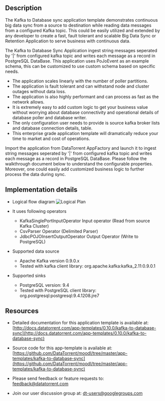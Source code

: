 
## Description

The Kafka to Database sync application template demonstrates continuous big data sync from a source to destination while reading data messages from a configured Kafka topic. This could be easily utilized and extended by any developer to create a fast,  fault tolerant and scalable Big Data Sync or Retention Application to serve business with continuous data.

The Kafka to Database Sync Application ingest string messages seperated by '|' from configured kafka topic and writes each message as a record in PostgreSQL DataBase. This application uses PoJoEvent as an example schema, this can be customized to use custom schema based on specific needs.

- The application scales linearly with the number of poller partitions.
- The application is fault tolerant and can withstand node and cluster outages without data loss.
- The application is also highly performant and can process as fast as the network allows.
- It is extremely easy to add custom logic to get your business value without worrying about database connectivity and operational details of database poller and database writer.
- The only configuration user needs to provide is source kafka broker lists and database connection details, table.
- This enterprise grade application template will dramatically reduce your time to market and cost of operations.

Import the application from DataTorrent AppFactory and launch it to ingest string messages seperated by '|' from configured kafka topic and writes each message as a record in PostgreSQL DataBase. Please follow the walkthrough document below to understand the configurable properties. Moreover, one could easily add customized business logic to further process the data during sync.

## Implementation details
- Logical flow diagram
![Logical Plan](https://www.datatorrent.com/wp-content/uploads/2017/08/kafka-to-database-sync-dag.png)

- It uses following operators
  - KafkaSinglePortInputOperator Input operator (Read from source Kafka Cluster)
  - CsvParser Operator (Delimited Parser)
  - JdbcPOJOInsertOutputOperator Output Operator (Write to PostgreSQL)
- Supported data source
  - Apache Kafka version 0.9.0.x
  - Tested with kafka client library: org.apache.kafka:kafka_2.11:0.9.0.1
- Supported sinks
  - PostgreSQL version: 9.4
  - Tested with PostgreSQL client library: org.postgresql:postgresql:9.4.1208.jre7


## Resources

  - Detailed documentation for this application template is available at:   
    [http://docs.datatorrent.com/app-templates/0.10.0/kafka-to-database-sync](http://docs.datatorrent.com/app-templates/0.10.0/kafka-to-database-sync)

  - Source code for this app-template is available at:  
    [https://github.com/DataTorrent/moodI/tree/master/app-templates/kafka-to-database-sync](https://github.com/DataTorrent/moodI/tree/master/app-templates/kafka-to-database-sync)

  - Please send feedback or feature requests to:
      <a href="mailto:feedback@datatorrent.com"  class="feedback" id="feedback" ga-track="feedback">feedback@datatorrent.com</a>

  - Join our user discussion group at:
      <a href="mailto:dt-users@googlegroups.com"  class="maillist" id="maillist" ga-track="maillist">dt-users@googlegroups.com</a>
